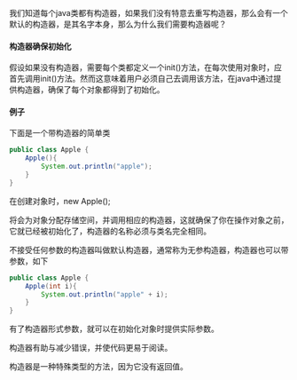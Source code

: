 我们知道每个java类都有构造器，如果我们没有特意去重写构造器，那么会有一个默认的构造器，是其名字本身，那么为什么我们需要构造器呢？

#### 构造器确保初始化

假设如果没有构造器，需要每个类都定义一个init()方法，在每次使用对象时，应首先调用init()方法。然而这意味着用户必须自己去调用该方法，在java中通过提供构造器，确保了每个对象都得到了初始化。

#### 例子

下面是一个带构造器的简单类

```java
public class Apple {  
    Apple(){        
        System.out.println("apple");  
    }
}
```

在创建对象时，new Apple();  

将会为对象分配存储空间，并调用相应的构造器，这就确保了你在操作对象之前，它就已经被初始化了，构造器的名称必须与类名完全相同。  

不接受任何参数的构造器叫做默认构造器，通常称为无参构造器，构造器也可以带参数，如下

```java
public class Apple {    
    Apple(int i){        
        System.out.println("apple" + i);   
    }
}
```

有了构造器形式参数，就可以在初始化对象时提供实际参数。

构造器有助与减少错误，并使代码更易于阅读。

构造器是一种特殊类型的方法，因为它没有返回值。